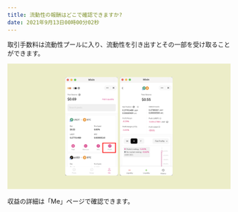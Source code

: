 ```yaml
---
title: 流動性の報酬はどこで確認できますか?
date: 2021年9月13日00時00分02秒
---
```



取引手数料は流動性プールに入り、流動性を引き出すとその一部を受け取ることができます。

![](../assets/profit.png)

収益の詳細は「Me」ページで確認できます。